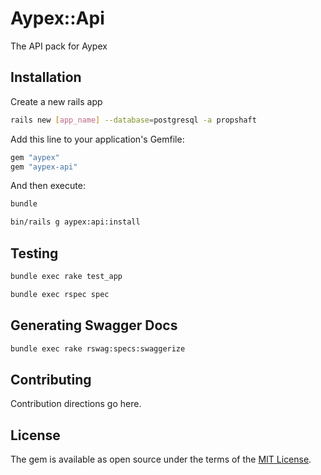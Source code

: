 # Aypex::Api

The API pack for Aypex


## Installation

Create a new rails app
```bash
rails new [app_name] --database=postgresql -a propshaft
```

Add this line to your application's Gemfile:

```ruby
gem "aypex"
gem "aypex-api"
```

And then execute:
```bash
bundle
```

```bash
bin/rails g aypex:api:install
```

## Testing

```bash
bundle exec rake test_app
```

```bash
bundle exec rspec spec
```

## Generating Swagger Docs
```bash
bundle exec rake rswag:specs:swaggerize
```

## Contributing
Contribution directions go here.

## License
The gem is available as open source under the terms of the [MIT License](https://opensource.org/licenses/MIT).
